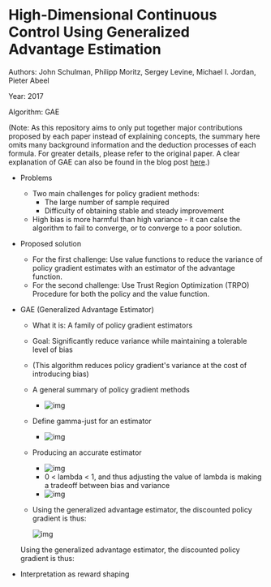 # High-Dimensional Continuous Control Using Generalized Advantage Estimation

Authors: John Schulman, Philipp Moritz, Sergey Levine, Michael I. Jordan, Pieter Abeel

Year: 2017

Algorithm: GAE

(Note: As this repository aims to only put together major contributions proposed by each paper instead of explaining concepts, the summary here omits many background information and the deduction processes of each formula. For greater details, please refer to the original paper. A clear explanation of GAE can also be found in the blog post [here](https://danieltakeshi.github.io/2017/04/02/notes-on-the-generalized-advantage-estimation-paper/).)

- Problems
  - Two main challenges for policy gradient methods:
    - The large number of sample required
    - Difficulty of obtaining stable and steady improvement
  - High bias is more harmful than high variance - it can calse the algorithm to fail to converge, or to converge to a poor solution.

- Proposed solution
  - For the first challenge: Use value functions to reduce the variance of policy gradient estimates with an estimator of the advantage function.
  - For the second challenge: Use Trust Region Optimization (TRPO) Procedure for both the policy and the value function.

- GAE (Generalized Advantage Estimator)
  - What it is: A family of policy gradient estimators

  - Goal: Significantly reduce variance while maintaining a tolerable level of bias

  - (This algorithm reduces policy gradient's variance at the cost of introducing bias)

  - A general summary of policy gradient methods

    - ![img](https://github.com/RPC2/DRL_paper_summary/blob/master/imgs/009_1.png)

  - Define gamma-just for an estimator

    - ![img](https://github.com/RPC2/DRL_paper_summary/blob/master/imgs/009_2.png)

  - Producing an accurate estimator

    - ![img](https://github.com/RPC2/DRL_paper_summary/blob/master/imgs/009_3.png)
    - 0 < lambda < 1, and thus adjusting the value of lambda is making a tradeoff between bias and variance
    - ![img](https://github.com/RPC2/DRL_paper_summary/blob/master/imgs/009_4.png)

  - Using the generalized advantage estimator, the discounted policy gradient is thus:

    ![img](https://github.com/RPC2/DRL_paper_summary/blob/master/imgs/009_5.png)

  Using the generalized advantage estimator, the discounted policy gradient is thus:

- Interpretation as reward shaping

  